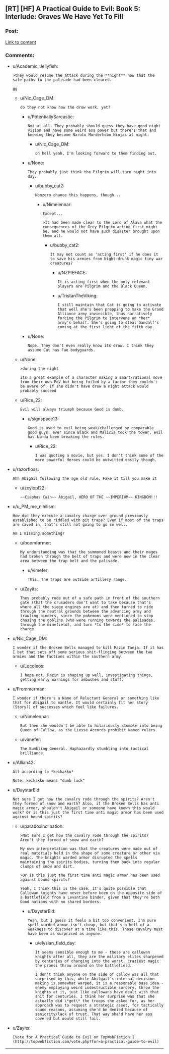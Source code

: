 ## [RT] [HF] A Practical Guide to Evil: Book 5: Interlude: Graves We Have Yet To Fill

### Post:

[Link to content](https://practicalguidetoevil.wordpress.com/2019/04/12/interlude-graves-we-have-yet-to-fill/)

### Comments:

- u/Academic_Jellyfish:
  ```
  >they would resume the attack during the **night** now that the safe paths to the palisade had been cleared.

  gg
  ```

  - u/Nic_Cage_DM:
    ```
    do they not know how the drow work, yet?
    ```

    - u/PotentiallySarcastic:
      ```
      Not at all. They probably should guess they have good night vision and have some weird ass power but there's that and knowing they become Naruto Murderhobo Ninjas at night.
      ```

      - u/Nic_Cage_DM:
        ```
        oh hell yeah, I'm looking forward to them finding out.
        ```

    - u/None:
      ```
      They probably just think the Pilgrim will turn night into day.
      ```

      - u/bubby_cat2:
        ```
        Nonzero chance this happens, though...
        ```

        - u/Nimelennar:
          ```
          Except...

          >It had been made clear to the Lord of Alava what the consequences of the Grey Pilgrim acting first might be, and he would not have such disaster brought upon them all.
          ```

          - u/bubby_cat2:
            ```
            It may not count as 'acting first' if he does it to save his armies from Night-drunk magic tiny war creatures?
            ```

            - u/NZPIEFACE:
              ```
              It is acting first when the only relevant players are Pilgrim and the Black Queen.
              ```

            - u/TristanTheViking:
              ```
              I still maintain that Cat is going to activate that well she's been prepping to make the Grand Alliance army invincible, thus narratively forcing the Pilgrim to intervene on *her* army's behalf. She's going to steal Gandalf's coming at the first light of the fifth day.
              ```

    - u/None:
      ```
      Nope. They don't even really know its drow. I think they assume Cat has Fae bodyguards.
      ```

  - u/None:
    ```
    >during the night

    its a great example of a character making a smart/rational move from their own PoV but being foiled by a factor they couldn't be aware of. If she didn't have drow a night attack would probably succeed
    ```

  - u/Rice_22:
    ```
    Evil will always triumph because Good is dumb.
    ```

    - u/signspace13:
      ```
      Good is used to evil being weak/challenged by comparable good guys, ever since Black and Malicia took the tower, evil has kinda been breaking the rules.
      ```

      - u/Rice_22:
        ```
        I was quoting a movie, but yes. I don't think some of the more powerful Heroes could be outwitted easily though.
        ```

- u/razorfloss:
  ```
  Ahh Abigail following the age old rule, Fake it till you make it
  ```

  - u/zxyiopl22:
    ```
    ~~Ciaphas Cain~~ Abigail, HERO OF THE ~~IMPERIUM~~ KINGDOM!!!
    ```

- u/u_PM_me_nihilism:
  ```
  How did they execute a cavalry charge over ground previously established to be riddled with pit traps? Even if most of the traps are caved in, that's still not going to go so well.

  Am I missing something?
  ```

  - u/boomfarmer:
    ```
    My understanding was that the summoned beasts and their mages had broken through the belt of traps and were now in the clear area between the trap belt and the palisade.
    ```

    - u/vimefer:
      ```
      This. The traps are outside artillery range.
      ```

  - u/Zayits:
    ```
    They probably rode out of a safe path in front of the southern gate (that the crusaders don't want to take because that's where all the siege engines are at) and then turned to ride through the neutral grounds between the advancing army and trawling binders, since the pokemons were mentioned to stop chasing the goblins (who were running towards the palisades, through the minefield), and turn *to the side* to face the charge.
    ```

- u/Nic_Cage_DM:
  ```
  I wonder if the Broken Bells managed to kill Razin Tanja. If it has I bet that sets off some serious shit-flinging between the two armies and the factions within the southern army.
  ```

  - u/Locoleos:
    ```
    I hope not, Razin is shaping up well, investigating things, getting early warnings for ambushes and stuff.
    ```

- u/Frommerman:
  ```
  I wonder if there's a Name of Reluctant General or something like that for Abigail to mantle. It would certainly fit her story (Story?) of successes which feel like failures.
  ```

  - u/Nimelennar:
    ```
    But then she wouldn't be able to hilariously stumble into being Queen of Callow, as the Liesse Accords prohibit Named rulers.
    ```

  - u/vimefer:
    ```
    The Bumbling General. Haphazardly stumbling into tactical brilliance.
    ```

- u/Allian42:
  ```
  All according to *keikakku*

  Note: keikakku means "dumb luck"
  ```

- u/DaystarEld:
  ```
  Not sure I get how the cavalry rode through the spirits? Aren't they formed of snow and earth? Also, if the Broken Bells has anti magic armor, shouldn't Abigail or someone have known this would work? Or is this just the first time anti magic armor has been used against bound spirits?
  ```

  - u/paradoxinclination:
    ```
    >Not sure I get how the cavalry rode through the spirits? Aren't they formed of snow and earth?

    My own interpretation was that the creatures were made out of real materials held in the shape of some creature or other via magic. The knights warded armor disrupted the spells maintaining the spirits bodies, turning them back into regular clumps of snow and dirt. 

    >Or is this just the first time anti magic armor has been used against bound spirits?

    Yeah, I think this is the case. It's quite possible that Callowan knights have never before been on the opposite side of a battlefield from a Levantine binder, given that they're both Good nations with no shared borders.
    ```

    - u/DaystarEld:
      ```
      Yeah, but I guess it feels a bit too convenient. I'm sure spell warded armor isn't cheap, but that's a hell of a weakness to discover at a time like this. Those cavalry must have been as surprised as anyone.
      ```

      - u/elysian_field_day:
        ```
        It seems sensible enough to me - these are callowan knights after all, they are the military elites sharpened by centuries of charging into the worst, craziest magic the praesi throw around on the battlefield. 

        I don't think anyone on the side of callow was all that surprised by this, while Abilgail's internal decision-making is somewhat warped, it is a reasonable base idea - enemy employing weird indestructible sorcery, throw the knights at it, just like callowans have dealt with that shit for centuries. I think her surprise was that she actually did \*get\* the troops she asked for, as her approach was to request a strategic asset, for tactically sound reasons, assuming she'd be denied because of seniority/lack of trust. That way she'd have her ass covered but would still fail.
        ```

- u/Zayits:
  ```
  [Vote for A Practical Guide to Evil on TopWebFiction!](http://topwebfiction.com/vote.php?for=a-practical-guide-to-evil)
  ```

---

